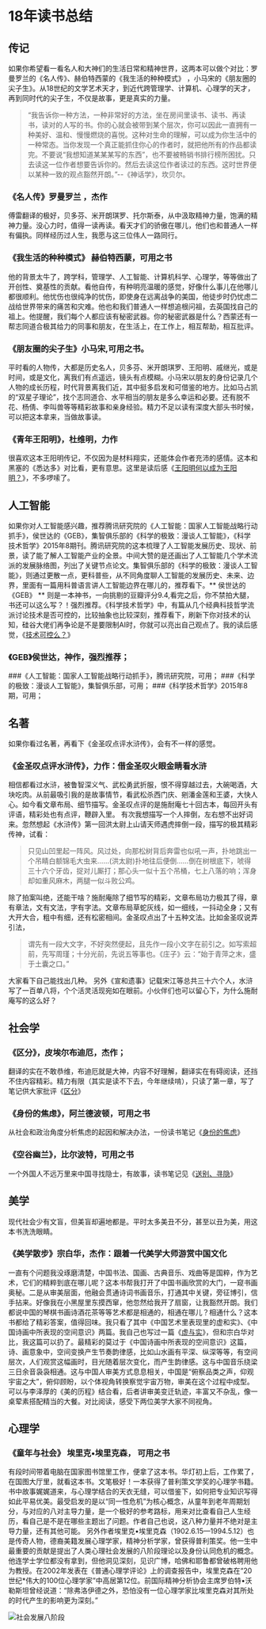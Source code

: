 # 18年读书总结
## 传记
如果你希望看一看名人和大神们的生活日常和精神世界，这两本可以做个对比：罗曼罗兰的《名人传》、赫伯特西蒙的《我生活的种种模式》 ，小马宋的《朋友圈的尖子生》。从18世纪的文学艺术天才，到近代跨管理学、计算机、心理学的天才，再到同时代的尖子生，不仅是故事，更是真实的力量。

> “我告诉你一种方法，一种非常好的方法，坐在房间里读书、读书、再读书，读对的人写的书。你的心就会被带到某个层次，你可以因此一直拥有一种美好、温和、慢慢燃烧的喜悦。这种对生命的理解，可以成为你生活中的一种常态。当你发现一个真正能抓住你心的作者时，就把他所有的作品都读完。不要说“我想知道某某某写的东西”，也不要被畅销书排行榜所困扰。只去读这一位作者想要告诉你的。然后去读这位作者读过的东西。这时世界便以某种一致的观点豁然开朗。”--《神话学》，坎贝尔。




### 《名人传》罗曼罗兰 ，杰作
傅雷翻译的极好，贝多芬、米开朗琪罗、托尔斯泰，从中汲取精神力量，饱满的精神力量。没心力时，值得一读再读。看天才们的骄傲在哪儿，他们也和普通人一样有偏执。同样经历过人生，我愿与这三位伟人一路同行。

### 《我生活的种种模式》 赫伯特西蒙，可用之书
他的背景太牛了，跨学科，管理学、人工智能、计算机科学、心理学，等等做出了开创性、奠基性的贡献。看他自传，有种明亮温暖的感觉，好像什么事儿在他哪儿都很顺利。他忧伤也很纯净的忧伤，即使身在远离战争的美国，他徒步时仍忧虑二战给世界带来的痛苦和灾难。他也和我们普通人一样想追根问祖，去英国找自己的祖上。他提醒，我们每个人都应该有秘密武器。你的秘密武器是什么？西蒙还有一帮志同道合极其给力的同事和朋友，在生活上，在工作上，相互帮助，相互批评。


### 《朋友圈的尖子生》小马宋,可用之书。
平时看的人物传，大都是历史名人，贝多芬、米开朗琪罗、王阳明、戚继光，或是时间，或是文化，离我们有点遥远，镜头有点模糊。小马宋以朋友的身份记录几个人物的成长历程，时代背景离我们近，其中挺多启发和可借鉴的地方。比如马占凯的“双星子理论”，找个志同道合、水平相当的朋友是多么幸运和必要。还有脱不花、杨倩、李叫兽等等精彩故事和亲身经验。精力不足以读有深度大部头书时候，可以把这本拿来，当做故事读。

### 《青年王阳明》，杜维明，力作
很喜欢这本王阳明传记，不仅因为是材料翔实，还能体会作者充沛的感情。这本和黑塞的《悉达多》对比看，更有意思。这里是读后感《[王阳明何以成为王阳明？](https://book.douban.com/review/9413817/)》，不多啰嗦了。


## 人工智能
如果你对人工智能感兴趣，推荐腾讯研究院的《人工智能：国家人工智能战略行动抓手》，侯世达的《GEB》，集智俱乐部的《科学的极致：漫谈人工智能》，《科学技术哲学》2015年8期刊。腾讯研究院的这本梳理了人工智能发展历史、现状、前景，读了能了解人工智能产业的全景。中间大赞的是还画出了人工智能几个学术流派的发展脉络图，列出了关键节点论文。集智俱乐部的《科学的极致：漫谈人工智能》，则通过更散一点，更科普些，从不同角度聊人工智能的发展历史、未来、边界，里面有一篇用科普语言讲人工智能边界在哪儿的，推荐看下。** 侯世达的《GEB》 ** 则是一本神书，一向挑剔的豆瓣评分9.4,看完之后，你不禁拍大腿，书还可以这么写？！强烈推荐。《科学技术哲学》中，有篇从几个经典科技哲学流派讨论技术是否可控的，比较抽象也比较深刻，推荐看下，刷新下你对技术的认知，硅谷大佬们再争论是不是要限制AI时，你就可以亮出自己观点了。我的读后感觉，《[技术可控么？](https://www.douban.com/note/689533745/)》

### 《GEB》侯世达，神作，强烈推荐；
###《人工智能：国家人工智能战略行动抓手》，腾讯研究院，可用；
###《科学的极致：漫谈人工智能》，集智俱乐部，可用；
###《科学技术哲学》2015年8期，可用；


## 名著
如果你看过名著，再看下《金圣叹点评水浒传》，会有不一样的感觉。

### 《金圣叹点评水浒传》，力作：借金圣叹火眼金睛看水浒
相信都看过水浒，被鲁智深义气、武松勇武折服，恨不得穿越过去，大碗喝酒，大块吃肉。从前最吸引我的是故事情节，看武松杀西门庆、剜潘金莲和王婆，大快人心。如今看文章布局、细节描写。金圣叹点评的是施耐庵七十回古本，每回开头有评语，精彩处也有点评，鞭辟入里。 有次我想描写一个人摔倒，左右想不出好词来。忽然想起《水浒传》第一回洪太尉上山请天师遇虎摔倒一段，描写的极其精彩传神，试看：
> 只见山凹里起一阵风。风过处，向那松树背后奔雷也似吼一声，扑地跳出一个吊睛白额锦毛大虫来......(洪太尉)扑地往后便倒......倒在树根底下，唬得三十六个牙齿，捉对儿厮打；那心头一似十五个吊桶，七上八落的响；浑身却如重风麻木，两腿一似斗败公鸡。

除了拍案叫绝，还能干啥？施耐庵除了细节写的精彩，文章布局功力极其了得，章有章法，文有文法，字有字法。文章布局草蛇灰线，如一细线，一抖动全身；又有大开大合，粗中有细，还有松密相间。金圣叹点出了十五种文法。比如金圣叹说弄引法，
> 谓先有一段大文字，不好突然便起，且先作一段小文字在前引之。如写索超前，先写周瑾；十分光前，先说五等事也。《庄子》云：“始于青萍之末，盛于土囊之口。”

大家看下自己能找出几种。
另外《宣和遗事》记载宋江等总共三十六个人，水浒写了一百单八将，个个活灵活现宛如在眼前。小伙伴们也可以留心下，为什么施耐庵写的这么好？

## 社会学
### 《区分》，皮埃尔布迪厄，杰作；
翻译的实在不敢恭维，布迪厄就是大神，内容不好理解，翻译实在有碍阅读，还挡不住内容精彩。精力有限（其实是读不下去，今年继续啃），只读了第一章，写了笔记供大家批评《[区分](https://www.douban.com/note/685463263/)》

### 《身份的焦虑》，阿兰德波顿，可用之书
从社会和政治角度分析焦虑的起因和解决办法，一份读书笔记《[身份的焦虑](https://www.douban.com/note/662388975/)》

### 《空谷幽兰》，比尔波特，可用之书
一个外国人不远万里来中国寻找隐士，有故事，读书笔记见《[送别、寻隐](https://www.douban.com/note/701951238/)》

## 美学
现代社会少有文盲，但美盲却遍地都是。平时太多美丑不分，甚至以丑为美，用这本书洗洗眼睛。
### 《美学散步》宗白华，杰作：跟着一代美学大师游赏中国文化
一直有个问题我没琢磨清楚，中国书法、国画、古典音乐、戏曲等是国粹，作为艺术，它们的精粹到底在哪儿呢？这本书帮我打开了中国书画欣赏的大门，一窥书画奥秘。二是从审美层面，他融会贯通诗词书画音乐，打通其中关键，旁征博引，信手拈来。好像我在小黑屋里东摸西窜，他忽然给我开了扇窗，让我豁然开朗。我们都说中国的琴棋书画诗酒花茶等等艺术都是相通的，相通在哪儿？相通什么？这本书都给了精彩答案，值得回味。我只看了其中《中国艺术里表现里的虚和实》、《中国诗画中所表现的空间意识》两篇。我自己也写过一篇《[虚与实](https://github.com/WangYuBo/Writing/blob/master/txt/171008-xu-and-shi.md)》，但和宗白华对比，我这篇可以扔了。最精彩的莫过于《中国诗画中所表现的空间意识》这篇，诗、画意象中，空间变换产生节奏韵律感，比如山水画有平深、纵深等等，有空间层次，人们观赏这幅画时，目光随着层次变化，而产生韵律感。这与中国音乐绕梁三日余音袅袅相通。这与中国人审美方式息息相关，中国是“俯察品类之声，仰观宇宙之大”，俯仰顾盼，以个体视角转换察觉宇宙万物，审美在这个过程中成型。可以与李泽厚的《美的历程》结合看，后者讲审美变迁轨迹，丰富又不杂乱，像一桌荤素搭配精当的大餐。对比阅读，感受下两位美学大家不同视角。


## 心理学
### 《童年与社会》 埃里克•埃里克森， 可用之书
有段时间带着电脑在国家图书馆里工作，便拿了这本书。华灯初上后，工作累了，在国图大厅里，就看这本书。文笔极好！一本获得了普利策文学奖的心理学书籍。书中故事娓娓道来，与心理学结合的天衣无缝，可以借鉴下，如何把专业知识写得如此平易优美。最受启发的是以“同一性危机”为核心概念，从童年到老年周期划分，与对应的八对主导力量，是一个极好的参考路标，用来对比查看自己人生经历，看自己是不是在哪些主题出了问题。作者自己也说，这八种力量并不绝对是主导力量，还有其他可能。
另外作者埃里克•埃里克森（1902.6.15—1994.5.12）也是传奇人物，德裔美籍发展心理学家，精神分析学家，曾获得普利策奖。他一生中最重要的贡献是提出了人类心理社会发展的八阶段理论以及身份认同危机的概念。他连学士学位都没有拿到，但他洞见深刻，见识广博，哈佛和耶鲁都曾破格聘用他为教授。在2002年发表在《普通心理学评论》上的调查报告中，埃里克森在“20世纪*伟大的100位心理学家”中高居第12位。前国际精神分析协会主席罗伯特•沃勒斯坦曾经说道：“除弗洛伊德之外，恐怕没有一位心理学家比埃里克森对其所处的时代产生的影响更为深刻。”

![社会发展八阶段](https://github.com/WangYuBo/Writing/tree/master/imgs)





